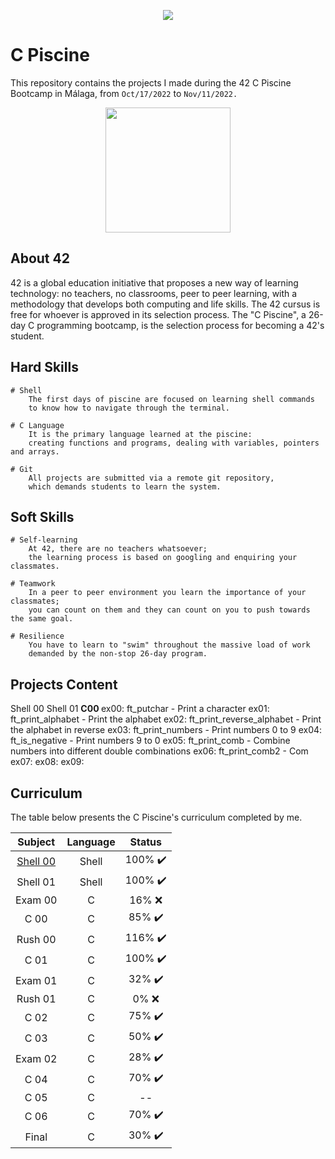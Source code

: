 <p align="center"> 
	<img src="https://github.com/evgenkarlson/ALL_SCHOOL_42/raw/master/03_Norme____(%D0%9D%D0%BE%D1%80%D0%BC%D1%8B_%D0%B8_%D0%9F%D1%80%D0%B0%D0%B2%D0%B8%D0%BB%D0%B0_%D0%A8%D0%BA%D0%BE%D0%BB%D1%8B)/src/header/header_004_.png"/> 
</p>

# C Piscine
This repository contains the projects I made during the 42 C Piscine Bootcamp in Málaga, from ```Oct/17/2022``` to ```Nov/11/2022.```

<p align="center"> 
	<img src="https://res.cloudinary.com/practicaldev/image/fetch/s--MF5Cp2yD--/c_limit%2Cf_auto%2Cfl_progressive%2Cq_66%2Cw_880/https://dev-to-uploads.s3.amazonaws.com/i/nyj855ggghu7rcc6ib7c.gif" height="200px" length="200px" /> 
</p>

## About 42

42 is a global education initiative that proposes a new way of learning technology: no teachers,
no classrooms, peer to peer learning, with a methodology that develops both computing and life skills. 
The 42 cursus is free for whoever is approved in its selection process. The "C Piscine", a 26-day C programming bootcamp,
is the selection process for becoming a 42's student.

## Hard Skills

```
# Shell
	The first days of piscine are focused on learning shell commands 
	to know how to navigate through the terminal.
  
# C Language
	It is the primary language learned at the piscine: 
	creating functions and programs, dealing with variables, pointers and arrays.

# Git
	All projects are submitted via a remote git repository, 
	which demands students to learn the system.
```

## Soft Skills

```
# Self-learning
	At 42, there are no teachers whatsoever; 
	the learning process is based on googling and enquiring your classmates.
  
# Teamwork
	In a peer to peer environment you learn the importance of your classmates; 
	you can count on them and they can count on you to push towards the same goal.
  
# Resilience
	You have to learn to "swim" throughout the massive load of work 
	demanded by the non-stop 26-day program.
```
## Projects Content

Shell 00
Shell 01 
<b> C00 </b>
ex00: ft_putchar - Print a character
ex01: ft_print_alphabet - Print the alphabet
ex02: ft_print_reverse_alphabet - Print the alphabet in reverse
ex03: ft_print_numbers - Print numbers 0 to 9
ex04: ft_is_negative - Print numbers 9 to 0 
ex05: ft_print_comb - Combine numbers into different double combinations
ex06: ft_print_comb2 - Com
ex07:
ex08:
ex09:

## Curriculum

The table below presents the C Piscine's curriculum completed by me.

| Subject  | Language | Status   |
| :------: | :------: | :------: |
| <a href="https://github.com/silvinarossatti/42Piscine/tree/master/shell00"> Shell 00 </a> |  Shell   | 100% ✔️ |
| Shell 01 |  Shell   | 100% ✔️ |
| Exam 00  |   C      | 16%  ❌ |
| C 00     |   C      | 85%  ✔️ |
| Rush 00  |   C      | 116% ✔️ |
| C 01     |   C      | 100% ✔️ |
| Exam 01  |   C      | 32%  ✔️ |
| Rush 01  |   C      |  0%  ❌ |
| C 02     |   C      | 75%  ✔️ |
| C 03     |   C      | 50%  ✔️ |
| Exam 02  |   C      | 28%  ✔️ |
| C 04     |   C      | 70%  ✔️ |
| C 05     |   C      | -- |
| C 06     |   C      | 70%  ✔️ |
| Final    |   C      | 30%  ✔️ |
